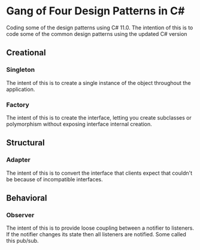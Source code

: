 # Gang of Four Design Patterns in C#
Coding some of the design patterns using C# 11.0. The intention of this is to code some of the common design patterns using the updated C# version

## Creational
### Singleton 
The intent of this is to create a single instance of the object throughout the application.

### Factory 
The intent of this is to create the interface, letting you create subclasses or polymorphism without exposing interface internal creation.

## Structural
### Adapter 
The intent of this is to convert the interface that clients expect that couldn't be because of incompatible interfaces.

## Behavioral
### Observer 
The intent of this is to provide loose coupling between a notifier to listeners. If the notifier changes its state then all listeners are notified. Some called this pub/sub.
